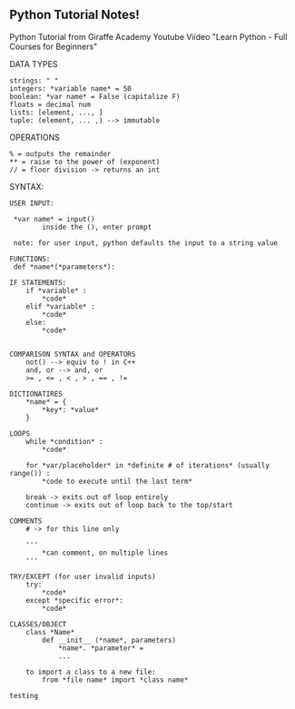 ## Python Tutorial Notes! 
Python Tutorial from Giraffe Academy Youtube Viideo "Learn Python - Full Courses for Beginners" 

DATA TYPES

    strings: " " 
    integers: *variable name* = 50 
    boolean: *var name* = False (capitalize F)
    floats = decimal num
    lists: [element, ..., ]
    tuple: (element, ... ,) --> immutable

OPERATIONS 

    % = outputs the remainder 
    ** = raise to the power of (exponent)
    // = floor division -> returns an int 
    
SYNTAX: 

    USER INPUT: 

     *var name* = input() 
            inside the (), enter prompt

     note: for user input, python defaults the input to a string value 
     
    FUNCTIONS: 
     def *name*(*parameters*): 

    IF STATEMENTS: 
        if *variable* : 
            *code* 
        elif *variable* : 
            *code* 
        else: 
            *code* 


    COMPARISON SYNTAX and OPERATORS
        not() --> equiv to ! in C++ 
        and, or --> and, or 
        >= , <= , < , > , == , != 

    DICTIONATIRES
        *name* = {
            *key*: *value*
        }

    LOOPS 
        while *condition* : 
            *code* 

        for *var/placeholder* in *definite # of iterations* (usually range()) : 
            *code to execute until the last term*

        break -> exits out of loop entirely
        continue -> exits out of loop back to the top/start

    COMMENTS 
        # -> for this line only

        ''' 
            *can comment, on multiple lines
        '''
    
    TRY/EXCEPT (for user invalid inputs)
        try: 
            *code* 
        except *specific error*: 
            *code* 
    
    CLASSES/OBJECT 
        class *Name* 
            def __init__ (*name*, parameters)
                *name*. *parameter* = 
                ...
                
        to import a class to a new file: 
            from *file name* import *class name*

    testing 